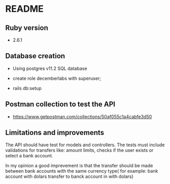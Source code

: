 # README

## Ruby version

* 2.6.1

## Database creation

   * Using postgres v11.2 SQL database
    
   * create role decemberlabs with superuser;

   * rails db:setup

## Postman collection to test the API

   * https://www.getpostman.com/collections/50af055c1a4cabfe3d50

## Limitations and improvements

The API should have test for models and controllers.
The tests must include validations for transfers like: amount limits, checks if the user exists or select a bank account.

In my opinion a good imprevement is that the transfer should be made between bank accounts with the same currency type( for example: bank account with dolars transfer to banck account in with dolars)